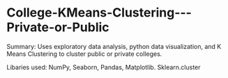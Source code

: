 # College-KMeans-Clustering---Private-or-Public
Summary: Uses exploratory data analysis, python data visualization, and K Means Clustering to cluster public or private colleges. 

Libaries used: NumPy, Seaborn, Pandas, Matplotlib. Sklearn.cluster
